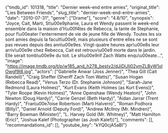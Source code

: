 {"tmdb_id": 101318, "title": "Dernier week-end entre amies", "original_title": "Lies Between Friends", "slug_title": "dernier-week-end-entre-amies", "date": "2010-07-31", "genre": ["Drame"], "score": "4.8/10", "synopsis": "Joyce, Cait, Marti, St\u00e9phanie, Laura et Wendy passent le week-end ensemble dans la maison d'h\u00f4tes de Rebecca, la tante de Stephanie, pour f\u00eater l'enterrement de vie de jeune fille de Wendy. Toutes les six sont amies depuis la facult\u00e9, mais plusieurs d'entre elles ne se sont pas revues depuis des ann\u00e9es. Vingt-quatre heures apr\u00e8s leur arriv\u00e9e chez Rebecca, Cait est retrouv\u00e9 morte dans le jardin. Elle serait tomb\u00e9e du toit. Le sh\u00e9rif Zach Watts enqu\u00eate...", "image": "https://image.tmdb.org/t/p/w185_and_h278_bestv2/dJiDlJIi02ymZLBvW1xIOwgf9I8.jpg", "actors": ["Gabrielle Anwar (Joss Jenner)", "Thea Gill (Cait Randell)", "Craig Sheffer (Sheriff Zach Tom Watts)", "Susan Hogan (Rebecca Read)", "Venus Terzo (Dr. Stephanie Johnson)", "Sarah-Jane Redmond (Laura Holmes)", "Kurt Evans (Keith Holmes (as Kurt Evens))", "Tyler Roope (Kevin Holmes)", "Anne Openshaw (Wendy Heaton)", "John Newton (Doug Hardy)", "Carrie Genzel (Beth Hardy)", "Aidan Jarrar (Trent Hardy)", "Fran\u00e7oise Robertson (Marti Halvern)", "Roman Podhora (Billy)", "Daniel Arnold (Deputy Ford)", "Andrew McIlroy (Mr. Mindren)", "Barry Bowman (Minister)", "L. Harvey Gold (Mr. Whitney)", "Matt Hamilton (Eric)", "Joshua Kalef (Photographer (as Josh Kalef))"], "comments": [], "recommandations_id": [], "youtube_key": "kYQ0cjA5aBI"}